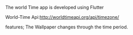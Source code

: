 The world Time app is developed using Flutter 

World-Time Api:http://worldtimeapi.org/api/timezone/

features;
The Wallpaper changes through the time period.
